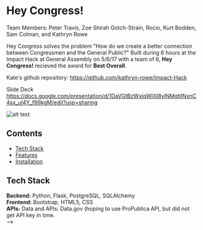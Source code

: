 # Hey Congress!
Team Members: Peter Travis, Zoe Shirah Gotch-Strain, Rocio, Kurt Bodden, Sam Colman, and Kathryn Rowe

Hey Congress solves the problem "How do we create a better connection between Congressmen and the General Public?" 
Built during 6 hours at the Impact Hack at General Assembly on 5/6/17 with a team of 6, <b>Hey Congress!</b> recieved the award for <b>Best Overall</b>.

Kate's github repository: https://github.com/kathryn-rowe/Impact-Hack

Slide Deck https://docs.google.com/presentation/d/1DaVGtBzWxlqWlXI8ylNMqtIINxnC4sx_uI4Y_f99kgM/edit?usp=sharing


![alt text](screenshots/homepage.jpg "Homepage")

## Contents
* [Tech Stack](#technologies)
* [Features](#features)
* [Installation](#install)

## <a name="technologies"></a>Tech Stack
<b>Backend:</b> Python, Flask, PostgreSQL, SQLAlchemy<br/>
<b>Frontend:</b> Bootstrap, HTML5, CSS<br/>
<b>APIs:</b> Data and APIs: Data.gov (hoping to use ProPublica API, but did not get API key in time.<br/> -->
<!-- 
<!-- ## <a name="database model"></a>Database Model -->

<!-- ## <a name="features"></a>Features

The sky maps are viewable in four directions, the current direction is visible in the dropdown menu above the sky image
![alt text](screenshots/Star_Map.png "Star Map")

A button can be clicked to view the Constellations
![alt text](screenshots/Constellations.png "Constellations")

Images of the constellations appear on the right, on mouseover of a constellation name in the list
![alt text](screenshots/Perseus.png "Asterism")

Information about stars and constellations is visible on mouseover
![alt text](screenshots/mouseover.png "Info")

Planets, and the sun and moon, are also visible, using information from the python library ephmeral
![alt text](screenshots/Venus.png "Planets")

The location can be changed in a menu below the star map.  Google Maps will autfill the latitude and longitude when the user inputs a location.
![alt text](screenshots/Autofill.png "Change Loaction")

Each star has its own info page, if the star is visible at the default location, this page will also note in which direction to look for it.
![alt text](screenshots/StarInfo.png "Info")

Users can create an account where they can set thier own default location and save stars of interest.  If those stars are visible in thier default window the direction in which to look is displayed next to the name.
![alt text](screenshots/UserInfo.png "Users") -->
